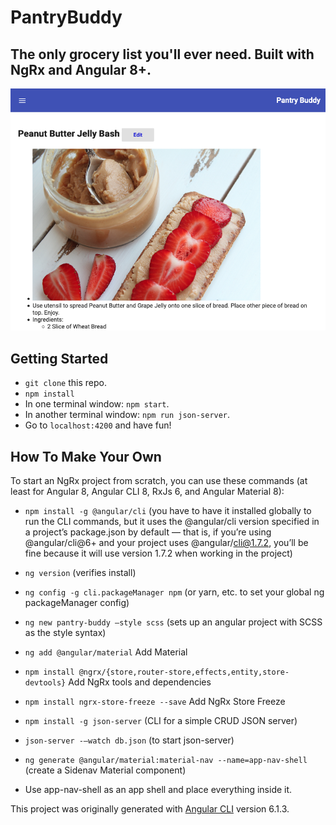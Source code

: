 # PantryBuddy

## The only grocery list you'll ever need. Built with NgRx and Angular 8+.

![Pantry Buddy screen shot](./PantryBuddy.png)

## Getting Started

* `git clone` this repo.
* `npm install`
* In one terminal window: `npm start`.
* In another terminal window: `npm run json-server`.
* Go to `localhost:4200` and have fun!


## How To Make Your Own

To start an NgRx project from scratch, you can use these commands (at least for Angular 8, Angular CLI 8, RxJs 6, and Angular Material 8):

* `npm install -g @angular/cli`  (you have to have it installed globally to run the CLI commands, but it uses the @angular/cli version specified in a project’s package.json by default — that is, if you’re using @angular/cli@6+ and your project uses @angular/cli@1.7.2, you’ll be fine because it will use version 1.7.2 when working in the project)

* `ng version`  (verifies install)

* `ng config -g cli.packageManager npm`  (or yarn, etc. to set your global ng packageManager config)

* `ng new pantry-buddy —style scss`  (sets up an angular project with SCSS as the style syntax)

* `ng add @angular/material` Add Material

* `npm install @ngrx/{store,router-store,effects,entity,store-devtools}`  Add NgRx tools and dependencies

* `npm install ngrx-store-freeze --save` Add NgRx Store Freeze

* `npm install -g json-server` (CLI for a simple CRUD JSON server)

* `json-server -—watch db.json`    (to start json-server)

* `ng generate @angular/material:material-nav --name=app-nav-shell` (create a Sidenav Material component)

* Use app-nav-shell as an app shell and place everything inside it.

This project was originally generated with [Angular CLI](https://github.com/angular/angular-cli) version 6.1.3.